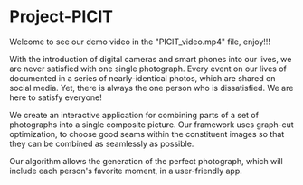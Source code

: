 # Project-PICIT

Welcome to see our demo video in the "PICIT_video.mp4" file, enjoy!!!

With the introduction of digital cameras and smart phones into our lives, we are never satisfied with one single photograph.  Every event on our lives of documented in a series of nearly-identical photos, which are shared on social media. Yet, there is always the one person who is dissatisfied.  We are here to satisfy everyone!

We create an interactive application for combining parts of a set of photographs into a single composite picture. Our framework uses graph-cut optimization, to choose good seams within the constituent images so that they can be combined as seamlessly as possible.

Our algorithm allows the generation of the perfect photograph, which will include each person's favorite moment, in a user-friendly app.

